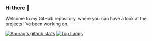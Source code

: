 ### Hi there 👋
Welcome to my GitHub repository, where you can have a look at the projects I've been working on.
<!--
**Kiyeo/Kiyeo*is a ✨ _special✨ repository because its `README.md(this file) appears on your GitHub profile.
Here are some ideas to get you started:
- 🔭 I’m currently working on ...
- 🌱 I’m currently learning ...
- 👯 I’m looking to collaborate on ...
- 🤔 I’m looking for help with ...
- 💬 Ask me about ...
- 📫 How to reach me: ...
- 😄 Pronouns: ...
- ⚡ Fun fact: ...
-->
[![Anurag's github stats](https://github-readme-stats.vercel.app/api?username=Kiyeo&show_icons=true&theme=algolia)](https://github.com/anuraghazra/github-readme-stats)
[![Top Langs](https://github-readme-stats.vercel.app/api/top-langs/?username=Kiyeo&layout=compact)](https://github.com/anuraghazra/github-readme-stats)
